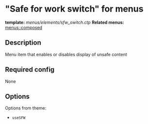 # "Safe for work switch" for menus
<i class="icon-file"></i> **template:** *menus/elements/sfw_switch.ctp*
<i class="icon-cogs"></i> **Related menus:** [menus::composed](../menus.composed.md/docs:template)

## Description
Menu item that enables or disables display of unsafe content

## Required config
None

## Options
Options from theme:

 * `useSFW`
